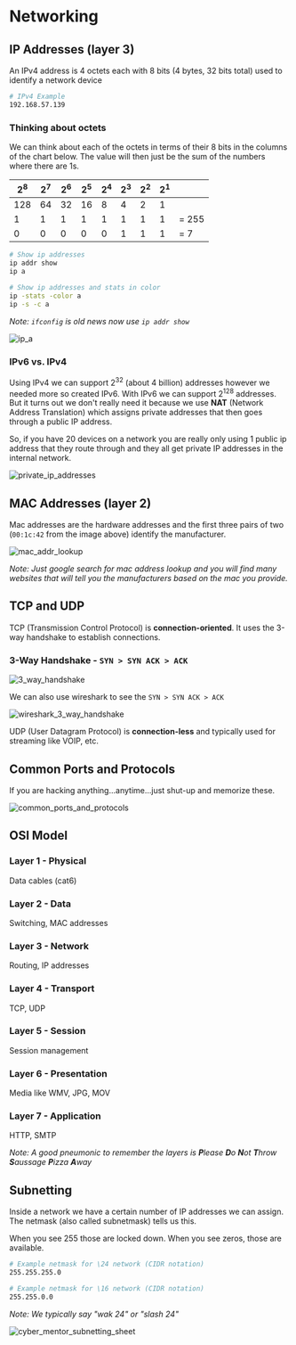 # Networking

## IP Addresses (layer 3)

An IPv4 address is 4 octets each with 8 bits (4 bytes, 32 bits total) used to identify a network device

```bash
# IPv4 Example
192.168.57.139
```

### Thinking about octets
We can think about each of the octets in terms of their 8 bits in the columns of the chart below. The value will then just be the sum of the numbers where there are 1s.

| 2<sup>8</sup> | 2<sup>7</sup> | 2<sup>6</sup> | 2<sup>5</sup> | 2<sup>4</sup> | 2<sup>3</sup> | 2<sup>2</sup> | 2<sup>1</sup> | |
| -- | -- | -- | -- | -- | -- | -- | -- | -- |
| 128 | 64 | 32 | 16 | 8 | 4 | 2 | 1 |  |
| 1 | 1 | 1 | 1 | 1 | 1 | 1 | 1 | = 255 |
| 0 | 0 | 0 | 0 | 0 | 1 | 1 | 1 | = 7 |

```bash
# Show ip addresses
ip addr show
ip a

# Show ip addresses and stats in color
ip -stats -color a
ip -s -c a
```

*Note: `ifconfig` is old news now use `ip addr show`*

![ip_a](assets/ip_a.png)

### IPv6 vs. IPv4

Using IPv4 we can support 2<sup>32</sup> (about 4 billion) addresses however we needed more so created IPv6. With IPv6 we can support 2<sup>128</sup> addresses. But it turns out we don't really need it because we use **NAT** (Network Address Translation) which assigns private addresses that then goes through a public IP address. 

So, if you have 20 devices on a network you are really only using 1 public ip address that they route through and they all get private IP addresses in the internal network.

![private_ip_addresses](assets/private_ip_addresses.png)

## MAC Addresses (layer 2)

Mac addresses are the hardware addresses and the first three pairs of two (`00:1c:42` from the image above) identify the manufacturer.

![mac_addr_lookup](assets/mac_addr_lookup.png)

*Note: Just google search for mac address lookup and you will find many websites that will tell you the manufacturers based on the mac you provide.*

## TCP and UDP

TCP (Transmission Control Protocol) is **connection-oriented**. It uses the 3-way handshake to establish connections.

### 3-Way Handshake - `SYN > SYN ACK > ACK`

![3_way_handshake](assets/3_way_handshake.png)

We can also use wireshark to see the `SYN > SYN ACK > ACK`

![wireshark_3_way_handshake](assets/wireshark_3_way_handshake.png)

UDP (User Datagram Protocol) is **connection-less** and typically used for streaming like VOIP, etc.

## Common Ports and Protocols

If you are hacking anything...anytime...just shut-up and memorize these.

![common_ports_and_protocols](assets/common_ports_and_protocols.png)

## OSI Model

### Layer 1 - Physical
Data cables (cat6)

### Layer 2 - Data
Switching, MAC addresses

### Layer 3 - Network
Routing, IP addresses

### Layer 4 - Transport
TCP, UDP

### Layer 5 - Session
Session management

### Layer 6 - Presentation
Media like WMV, JPG, MOV

### Layer 7 - Application
HTTP, SMTP

*Note: A good pneumonic to remember the layers is **P**lease **D**o **N**ot **T**hrow **S**aussage **P**izza **A**way*

## Subnetting

Inside a network we have a certain number of IP addresses we can assign. The netmask (also called subnetmask) tells us this.

When you see 255 those are locked down. When you see zeros, those are available.

```bash
# Example netmask for \24 network (CIDR notation)
255.255.255.0 
```

```bash
# Example netmask for \16 network (CIDR notation)
255.255.0.0
```

*Note: We typically say "wak 24" or "slash 24"*

![cyber_mentor_subnetting_sheet](assets/cyber_mentor_subnetting_sheet.png)
